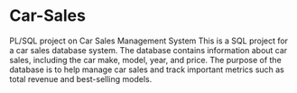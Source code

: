 # Car-Sales
PL/SQL project on Car Sales Management System
This is a SQL project for a car sales database system. The database contains information about car sales, including the car make, model, year, and price. The purpose of the database is to help manage car sales and track important metrics such as total revenue and best-selling models.
